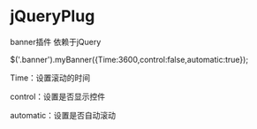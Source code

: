 # jQueryPlug
<p>
banner插件 <span>依赖于jQuery</span>
</p>
<p>
$('.banner').myBanner({Time:3600,control:false,automatic:true});
</p>
<p>
Time：设置滚动的时间
</p>
<p>
control：设置是否显示控件
</p>
<p>
automatic：设置是否自动滚动
</p>
